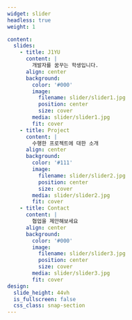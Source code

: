 ```yaml
---
widget: slider
headless: true
weight: 1

content:
  slides:
    - title: J1YU
      content: |
        개발자를 꿈꾸는 학생입니다.
      align: center
      background:
        color: '#000'
        image:
          filename: slider/slider1.jpg
          position: center
          size: cover
        media: slider/slider1.jpg
        fit: cover
    - title: Project
      content: |
        수행한 프로젝트에 대한 소개
      align: center
      background:
        color: '#111'
        image:
          filename: slider/slider2.jpg
          position: center
          size: cover
        media: slider/slider2.jpg
        fit: cover
    - title: Contact
      content: |
        협업을 제안해보세요
      align: center
      background:
        color: '#000'
        image:
          filename: slider/slider3.jpg
          position: center
          size: cover
        media: slider/slider3.jpg
        fit: cover
design:
  slide_height: 44vh
  is_fullscreen: false
  css_class: snap-section
---
```

